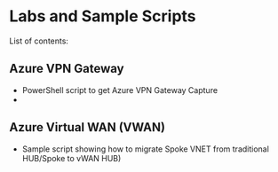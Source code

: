 # Labs and Sample Scripts

List of contents:
## Azure VPN Gateway
- PowerShell script to get Azure VPN Gateway Capture
- 

## Azure Virtual WAN (VWAN)
- Sample script showing how to migrate Spoke VNET from traditional HUB/Spoke to vWAN HUB)